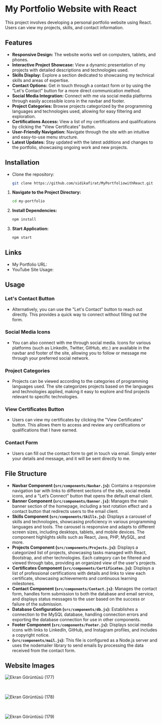 # My Portfolio Website with React
This project involves developing a personal portfolio website using React. Users can view my projects, skills, and contact information.
## Features

- **Responsive Design:** The website works well on computers, tablets, and phones.
- **Interactive Project Showcase:** View a dynamic presentation of my projects with detailed descriptions and technologies used.
- **Skills Display:** Explore a section dedicated to showcasing my technical skills and areas of expertise.
- **Contact Options:** Get in touch through a contact form or by using the "Let's Contact" button for a more direct communication method.
- **Social Media Integration:** Connect with me via social media platforms through easily accessible icons in the navbar and footer.
- **Project Categories:** Browse projects categorized by the programming languages and technologies used, allowing for easy filtering and exploration.
- **Certifications Access:** View a list of my certifications and qualifications by clicking the "View Certificates" button.
- **User-Friendly Navigation:** Navigate through the site with an intuitive and easy-to-use menu structure.
- **Latest Updates:** Stay updated with the latest additions and changes to the portfolio, showcasing ongoing work and new projects.

## Installation

- Clone the repository:
   ```bash
   git clone https://github.com/sidikafirat/MyPortfoliowithReact.git
1. **Navigate to the Project Directory:**
   ```bash
   cd my-portfolio
2. **Install Dependencies:**
   ```bash
   npm install
3. **Start Application:**
   ```bash
   npm start

## Links
- My Portfolio URL:
- YouTube Site Usage:

## Usage

### Let's Contact Button
-  Alternatively, you can use the "Let's Contact" button to reach out directly. This provides a quick way to connect without filling out the form.
### Social Media Icons
- You can also connect with me through social media. Icons for various platforms (such as LinkedIn, Twitter, GitHub, etc.) are available in the navbar and footer of the site, allowing you to follow or message me through your preferred social network.
### Project Categories
- Projects can be viewed according to the categories of programming languages used. The site categorizes projects based on the languages and technologies applied, making it easy to explore and find projects relevant to specific technologies.
### View Certificates Button
- Users can view my certificates by clicking the "View Certificates" button. This allows them to access and review any certifications or qualifications that I have earned.
 ### Contact Form
 - Users can fill out the contact form to get in touch via email. Simply enter your details and message, and it will be sent directly to me.

## File Structure
- **Navbar Component (`src/components/Navbar.js`):** Contains a responsive navigation bar with links to different sections of the site, social media icons, and a "Let’s Connect" button that opens the default email client.
- **Banner Component (`src/components/Banner.js`):** Manages the main banner section of the homepage, including a text rotation effect and a contact button that redirects users to the email client.
- **Skills Component (`src/components/Skills.js`):** Displays a carousel of skills and technologies, showcasing proficiency in various programming languages and tools. The carousel is responsive and adapts to different screen sizes, including desktops, tablets, and mobile devices. The component highlights skills such as React, Java, PHP, MySQL, and more.
- **Projects Component (`src/components/Projects.js`):** Displays a categorized list of projects, showcasing tasks managed with React, Bootstrap, and other technologies. Each category can be filtered and viewed through tabs, providing an organized view of the user's projects.
- **Certificates Component (`src/components/Certificates.js`):** Displays a list of professional certifications with details and links to view each certificate, showcasing achievements and continuous learning milestones.
- **Contact Component (`src/components/Contact.js`):** Manages the contact form, handles form submission to both the database and email service, and displays status messages to the user based on the success or failure of the submission.
- **Database Configuration (`src/components/db.js`):** Establishes a connection to the MySQL database, handling connection errors and exporting the database connection for use in other components.
- **Footer Component (`src/components/Footer.js`):** Displays social media icons with links to LinkedIn, GitHub, and Instagram profiles, and includes a copyright notice.
- **(`src/components/mail.js`):** This file is configured as a Node.js server and uses the nodemailer library to send emails by processing the data received from the contact form.

## Website Images

  ![Ekran Görüntüsü (177)](https://github.com/user-attachments/assets/18dd2947-a34d-4367-ba1e-41b1a73eb3a6)  <br> <br> <br>

  ![Ekran Görüntüsü (178)](https://github.com/user-attachments/assets/a03b3b87-2dda-4f66-9d0a-6e769b50813c)  <br> <br> <br>

  ![Ekran Görüntüsü (179)](https://github.com/user-attachments/assets/e870aa15-f1e3-432d-8887-a0437b941b5c) <br> <br> <br>





